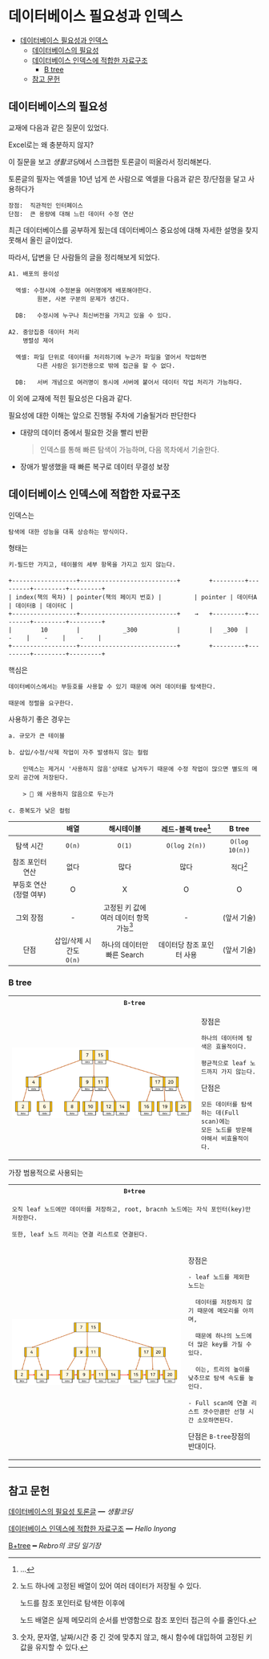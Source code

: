 # 데이터베이스 필요성과 인덱스

- [데이터베이스 필요성과 인덱스](#데이터베이스-필요성과-인덱스)
  - [데이터베이스의 필요성](#데이터베이스의-필요성)
  - [데이터베이스 인덱스에 적합한 자료구조](#데이터베이스-인덱스에-적합한-자료구조)
    - [B tree](#b-tree)
  - [참고 문헌](#참고-문헌)

## 데이터베이스의 필요성

교재에 다음과 같은 질문이 있었다.

<dl><dt>
Excel로는 왜 충분하지 않지?
</dt></dl>

이 질문을 보고 *생활코딩*에서 스크랩한 토론글이 떠올라서 정리해본다.

토론글의 필자는 엑셀을 10년 넘게 쓴 사람으로 엑셀을 다음과 같은 장/단점을 달고 사용하다가 

    장점:  직관적인 인터페이스
    단점:  큰 용량에 대해 느린 데이터 수정 연산

최근 데이터베이스를 공부하게 됬는데 데이터베이스 중요성에 대해 자세한 설명을 찾지 못해서 올린 글이었다.

따라서, 답변을 단 사람들의 글을 정리해보게 되었다.

    A1. 배포의 용이성
      
      엑셀: 수정시에 수정본을 여러명에게 배포해야한다.
            원본, 사본 구분의 문제가 생긴다.

      DB:   수정시에 누구나 최신버전을 가지고 있을 수 있다.

    A2. 중앙집중 데이터 처리
        병렬성 제어

      엑셀: 파일 단위로 데이터를 처리하기에 누군가 파일을 열어서 작업하면
            다른 사람은 읽기전용으로 밖에 접근을 할 수 없다.

      DB:   서버 개념으로 여러명이 동시에 서버에 붙어서 데이터 작업 처리가 가능하다.

이 외에 교재에 적힌 필요성은 다음과 같다. 

필요성에 대한 이해는 앞으로 진행될 주차에 기술될거라 판단한다

- 대량의 데이터 중에서 필요한 것을 빨리 반환
  
  > 인덱스를 통해 빠른 탐색이 가능하며, 다음 목차에서 기술한다.

- 장애가 발생했을 때 빠른 복구로 데이터 무결성 보장

## 데이터베이스 인덱스에 적합한 자료구조

인덱스는

    탐색에 대한 성능을 대폭 상승하는 방식이다.

형태는

    키-필드만 가지고, 테이블의 세부 항목을 가지고 있지 않는다.

    +------------------+---------------------------+        +---------+---------+---------+---------+
    | index(책의 목차) | pointer(책의 페이지 번호) |         | pointer | 데이터A | 데이터B | 데이터C |
    +------------------+---------------------------+    →   +---------+---------+---------+---------+
    |        10        |            _300           |        |   _300  |    -    |    -    |    -    |
    +------------------+---------------------------+        +---------+---------+---------+---------+

핵심은

    데이터베이스에서는 부등호를 사용할 수 있기 때문에 여러 데이터를 탐색한다.

    때문에 정렬을 요구한다.

사용하기 좋은 경우는

    a. 규모가 큰 테이블

    b. 삽입/수정/삭제 작업이 자주 발생하지 않는 컬럼

        인덱스는 제거시 '사용하지 않음'상태로 남겨두기 때문에 수정 작업이 많으면 별도의 메모리 공간에 저장된다.

        > 🤔 왜 사용하지 않음으로 두는가

    c. 중복도가 낮은 컬럼        

|  | 배열 | 해시테이블 | 레드-블랙 tree[^RedBlack-tree] | B tree |
|:---:|:---:|:---:|:---:|:---:|
| 탐색 시간 | `O(n)` | `O(1)` | `O(log 2(n))` | `O(log 10(n))` |
| 참조 포인터 연산 | 없다 | 많다 | 많다 | 적다[^less-reference] |
| 부등호 연산<br>(정렬 여부) | O | X | O | O |
| 그외 장점 | - | 고정된 키 값에 <br>여러 데이터 항목 가능[^multiple-data-type] | - | (앞서 기술) |
| 단점 | 삽입/삭제 시간도<br>`O(n)` | 하나의 데이터만 <br>빠른 Search | 데이터당 참조 포인터 사용 | (앞서 기술) |

[^multiple-data-type]: 숫자, 문자열, 날짜/시간 중 긴 것에 맞추지 않고, 해시 함수에 대입하여 고정된 키 값을 유지할 수 있다.

[^RedBlack-tree]: ...
    
[^less-reference]: 노드 하나에 고정된 배열이 있어 여러 데이터가 저장될 수 있다.
    
    노드를 참조 포인터로 탐색한 이후에 

    노드 배열은 실제 메모리의 순서를 반영함으로 참조 포인터 접근의 수를 줄인다.

### B tree

<table>
    <tr>
        <th colspan="2"><code>B-tree</code></th>
    </tr>
    <tr>
        <td>
            <img src="assets/b-tree.png"/>
        </td>
        <td>
<p>

장점은

    하나의 데이터에 탐색은 효율적이다.

    평균적으로 leaf 노드까지 가지 않는다.

단점은

    모든 데이터를 탐색하는 데(Full scan)에는 
    모든 노드를 방문해야해서 비효율적이다.
</p>
        </td>
    </tr>
</table>

가장 범용적으로 사용되는

<table>
    <tr>
        <th colspan="2"><code>B+tree</code></th>
    </tr>
    <tr>
        <td colspan="2">
<p>

    오직 leaf 노드에만 데이터를 저장하고, root, bracnh 노드에는 자식 포인터(key)만 저장한다.

    또한, leaf 노드 끼리는 연결 리스트로 연결된다.
</p>
        </td>
    </tr>
    <tr>
        <td>
            <img src="assets/b+tree.png"/>
        </td>
        <td>
<p>

장점은

    - leaf 노드를 제외한 노드는 
    
      데이터를 저장하지 않기 때문에 메모리를 아끼며,

      때문에 하나의 노드에 더 많은 key를 가질 수 있다.

      이는, 트리의 높이를 낮추므로 탐색 속도를 높인다.

    - Full scan에 연결 리스트 갯수만큼만 선형 시간 소모하면된다.

단점은 `B-tree`장점의 반대이다.
</p>
        </td>
    </tr>
</table>

<hr/>

## 참고 문헌

[데이터베이스의 필요성 토론글](https://www.facebook.com/groups/codingeverybody/posts/6454403514600130/) ━ *생활코딩*

[데이터베이스 인덱스에 적합한 자료구조](https://helloinyong.tistory.com/296) ━ *Hello Inyong*

[B+tree](https://rebro.kr/167) ━ *Rebro의 코딩 일기장*
